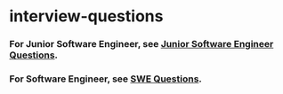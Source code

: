 # interview-questions

### For Junior Software Engineer, see [Junior Software Engineer Questions](JR_SWE.md).

### For Software Engineer, see [SWE Questions](SWE.md).
